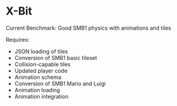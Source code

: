 # X-Bit

Current Benchmark: Good SMB1 physics with animations and tiles

Requires:
- JSON loading of tiles
- Conversion of SMB1 basic tileset
- Collision-capable tiles
- Updated player code
- Animation schema
- Conversion of SMB1 Mario and Luigi
- Animation loading
- Animation integration
